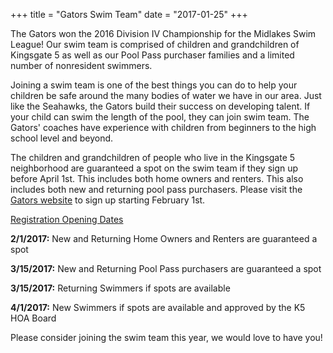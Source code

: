 +++
title = "Gators Swim Team"
date = "2017-01-25"
+++

The Gators won the 2016 Division IV Championship for the Midlakes Swim League! Our swim team is comprised of children and grandchildren of Kingsgate 5 as well as our Pool Pass purchaser families and a limited number of nonresident swimmers.
 
Joining a swim team is one of the best things you can do to help your children be safe around the many bodies of water we have in our area. Just like the Seahawks, the Gators build their success on developing talent. If your child can swim the length of the pool, they can join swim team. The Gators' coaches have experience with children from beginners to the high school level and beyond.
 
The children and grandchildren of people who live in the Kingsgate 5 neighborhood are guaranteed a spot on the swim team if they sign up before April 1st. This includes both home owners and renters. This also includes both new and returning pool pass purchasers. Please visit the [Gators website](https://kingsgategators.swimtopia.com/) to sign up starting February 1st.
 
<u>Registration Opening Dates</u>
 
**2/1/2017:** New and Returning Home Owners and Renters are guaranteed a spot
 
**3/15/2017:** New and Returning Pool Pass purchasers are guaranteed a spot
 
**3/15/2017:** Returning Swimmers if spots are available
 
**4/1/2017:** New Swimmers if spots are available and approved by the K5 HOA Board

Please consider joining the swim team this year, we would love to have you!

